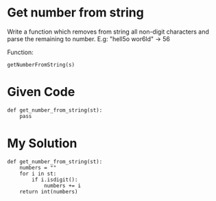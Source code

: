 # Get number from string

Write a function which removes from string all non-digit characters and parse the remaining to number. E.g: "hell5o wor6ld" -> 56

Function:
```
getNumberFromString(s)
```

# Given Code

```{python}
def get_number_from_string(st):
    pass
```

# My Solution

```{python}
def get_number_from_string(st):
    numbers = ""
    for i in st:
        if i.isdigit():
            numbers += i          
    return int(numbers)
```
